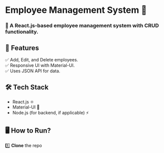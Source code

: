# Employee Management System 🏢

### 🔹 A React.js-based employee management system with CRUD functionality.

## 🚀 Features
✅ Add, Edit, and Delete employees.  
✅ Responsive UI with Material-UI.  
✅ Uses JSON API for data.  

## 🛠️ Tech Stack
- React.js ⚛️  
- Material-UI 🎨  
- Node.js (for backend, if applicable) ⚡  

## 🖥️ How to Run?
1️⃣ **Clone** the repo  
